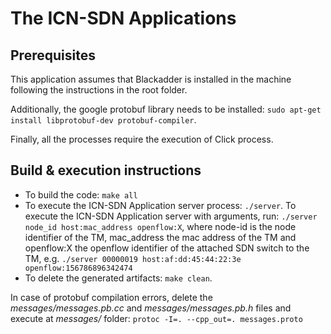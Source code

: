 # The ICN-SDN Applications

## Prerequisites

This application assumes that Blackadder is installed in the machine following the instructions in the root folder. 

Additionally, the google protobuf library needs to be installed: 
`sudo apt-get install libprotobuf-dev protobuf-compiler`.

Finally, all the processes require the execution of Click process.

## Build & execution instructions

 - To build the code: `make all`
 - To execute the ICN-SDN Application server process: `./server`. To execute the ICN-SDN Application server with arguments, run: `./server node_id host:mac_address openflow:X`, where node-id is the node identifier of the TM, mac_address the mac address of the TM and openflow:X the openflow identifier of the attached SDN switch to the TM, e.g. `./server 00000019 host:af:dd:45:44:22:3e openflow:156786896342474`
 - To delete the generated artifacts: `make clean`. 
 
 In case of protobuf compilation errors, delete the *messages/messages.pb.cc* and *messages/messages.pb.h* files and execute at *messages/* folder: `protoc -I=. --cpp_out=. messages.proto`
